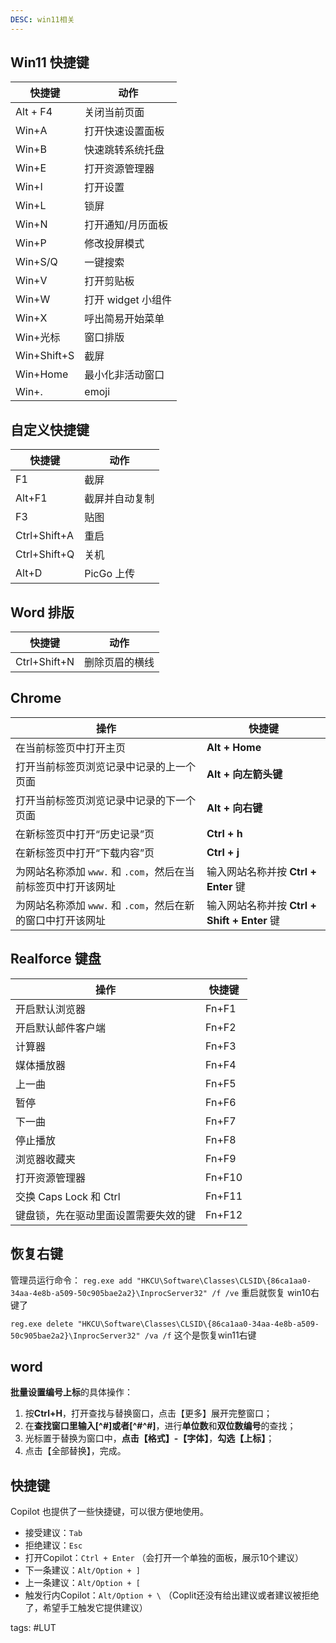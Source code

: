 ```yaml
---
DESC: win11相关
---
```

## Win11 快捷键

| 快捷键      | 动作               |
| ----------- | ------------------ |
| Alt + F4    | 关闭当前页面       |
| Win+A       | 打开快速设置面板   |
| Win+B       | 快速跳转系统托盘   |
| Win+E       | 打开资源管理器     |
| Win+I       | 打开设置           |
| Win+L       | 锁屏               |
| Win+N       | 打开通知/月历面板  |
| Win+P       | 修改投屏模式       |
| Win+S/Q     | 一键搜索           |
| Win+V       | 打开剪贴板         |
| Win+W       | 打开 widget 小组件 |
| Win+X       | 呼出简易开始菜单   |
| Win+光标    | 窗口排版           |
| Win+Shift+S | 截屏               |
| Win+Home    | 最小化非活动窗口   |
| Win+.     | emoji              | 

## 自定义快捷键

| 快捷键       | 动作           |
| ------------ | -------------- |
| F1           | 截屏           |
| Alt+F1       | 截屏并自动复制 |
| F3           | 贴图           |
| Ctrl+Shift+A | 重启           |
| Ctrl+Shift+Q | 关机           |
| Alt+D        | PicGo 上传     | 



## Word 排版

| 快捷键       | 动作           |
| ------------ | -------------- |
| Ctrl+Shift+N | 删除页眉的横线 | 


## Chrome

| 操作                                     | 快捷键               |
| ---------------------------------------- | -------------------- |
| 在当前标签页中打开主页                   | **Alt + Home**       |
| 打开当前标签页浏览记录中记录的上一个页面 | **Alt + 向左箭头键** |
| 打开当前标签页浏览记录中记录的下一个页面 | **Alt + 向右键**     |
|在新标签页中打开“历史记录”页|**Ctrl + h**|
|在新标签页中打开“下载内容”页|**Ctrl + j**|                                         |                      |
|为网站名称添加 `www.` 和 `.com`，然后在当前标签页中打开该网址|输入网站名称并按 **Ctrl + Enter** 键|
|为网站名称添加 `www.` 和 `.com`，然后在新的窗口中打开该网址|输入网站名称并按 **Ctrl + Shift + Enter** 键|


## Realforce 键盘
| 操作                                 | 快捷键 |
| ------------------------------------ | ------ |
| 开启默认浏览器                       | Fn+F1  |
| 开启默认邮件客户端                   | Fn+F2  |
| 计算器                               | Fn+F3  |
| 媒体播放器                           | Fn+F4  |
| 上一曲                               | Fn+F5  |
| 暂停                                 | Fn+F6  |
| 下一曲                               | Fn+F7  |
| 停止播放                             | Fn+F8  |
| 浏览器收藏夹                         | Fn+F9  |
| 打开资源管理器                       | Fn+F10 |
| 交换 Caps Lock 和 Ctrl               | Fn+F11 |
| 键盘锁，先在驱动里面设置需要失效的键 | Fn+F12 | 


## 恢复右键
管理员运行命令：
`reg.exe add "HKCU\Software\Classes\CLSID\{86ca1aa0-34aa-4e8b-a509-50c905bae2a2}\InprocServer32" /f /ve` 重启就恢复 win10右键了

`reg.exe delete "HKCU\Software\Classes\CLSID\{86ca1aa0-34aa-4e8b-a509-50c905bae2a2}\InprocServer32" /va /f` 这个是恢复win11右键


## word
**批量设置编号上标**的具体操作：
1) 按**Ctrl+H**，打开查找与替换窗口，点击【更多】展开完整窗口；
2) 在**查找窗口里输入[^#]或者[^#^#]**，进行**单位数**和**双位数编号**的查找；
3) 光标置于替换为窗口中，**点击【格式】-【字体】**，**勾选【上标】**；
4) 点击【全部替换】，完成。



## 快捷键[​](https://tutorials.tinkink.net/zh-hans/vscode/copilot-usage-and-shortcut.html#%E5%BF%AB%E6%8D%B7%E9%94%AE)

Copilot 也提供了一些快捷键，可以很方便地使用。

- 接受建议：`Tab`
- 拒绝建议：`Esc`
- 打开Copilot：`Ctrl + Enter` （会打开一个单独的面板，展示10个建议）
- 下一条建议：`Alt/Option + ]`
- 上一条建议：`Alt/Option + [`
- 触发行内Copilot：`Alt/Option + \` （Coplit还没有给出建议或者建议被拒绝了，希望手工触发它提供建议）



tags: #LUT